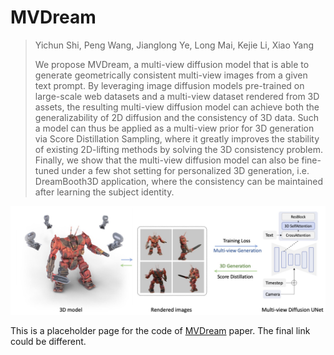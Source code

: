# MVDream
> Yichun Shi, Peng Wang, Jianglong Ye, Long Mai, Kejie Li, Xiao Yang
> 
> We propose MVDream, a multi-view diffusion model that is able to generate geometrically consistent multi-view images from a given text prompt. By leveraging image diffusion models pre-trained on large-scale web datasets and a multi-view dataset rendered from 3D assets, the resulting multi-view diffusion model can achieve both the generalizability of 2D diffusion and the consistency of 3D data. Such a model can thus be applied as a multi-view prior for 3D generation via Score Distillation Sampling, where it greatly improves the stability of existing 2D-lifting methods by solving the 3D consistency problem. Finally, we show that the multi-view diffusion model can also be fine-tuned under a few shot setting for personalized 3D generation, i.e. DreamBooth3D application, where the consistency can be maintained after learning the subject identity.

<a href="https://mv-dream.github.io/index.html"><img src="assets/architecture.jpg" width="600px"/></a>

This is a placeholder page for the code of [MVDream](https://mv-dream.github.io/index.html) paper. The final link could be different.
